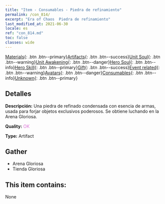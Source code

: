 ```yaml
---
title: "Item - Consumables - Piedra de refinamiento"
permalink: /con_814/
excerpt: "Era of Chaos  Piedra de refinamiento"
last_modified_at: 2021-06-30
locale: es
ref: "con_814.md"
toc: false
classes: wide
---
```

 [Materials](/ItemsES/){: .btn .btn--primary}[Artifacts](/ItemsES/Artifacts/){: .btn .btn--success}[Unit Soul](/ItemsES/UnitSoul/){: .btn .btn--warning}[Unit Awakening](/ItemsES/UnitAwakening/){: .btn .btn--danger}[Hero Soul](/ItemsES/HeroSoul/){: .btn .btn--info}[Hero Skill](/ItemsES/HeroSkill/){: .btn .btn--primary}[Gift](/ItemsES/Gift/){: .btn .btn--success}[Event related](/ItemsES/Events/){: .btn .btn--warning}[Avatars](/ItemsES/Avatars/){: .btn .btn--danger}[Consumables](/ItemsES/Consumables/){: .btn .btn--info}[Unknown](/ItemsES/Unknown/){: .btn .btn--primary}

## Detalles
 **Descripción:** Una piedra de refinado condensada con esencia de armas, usada para forjar objetos exclusivos poderosos. Se obtiene luchando en la Arena Gloriosa.

 **Quality:** <span style="color: #DA70D6">OK</span>

 **Type:** Artifact

## Gather

*    Arena Gloriosa 
*    Tienda Gloriosa 

## This item contains:

  None

